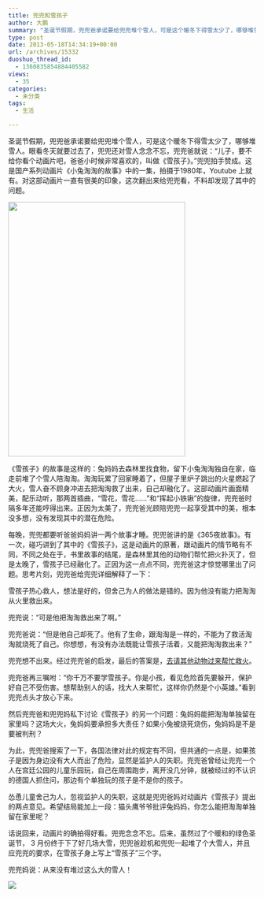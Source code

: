```yaml
---
title: 兜兜和雪孩子
author: 大鹏
summary: "圣诞节假期，兜兜爸承诺要给兜兜堆个雪人，可是这个暖冬下得雪太少了，哪够堆雪人。眼看冬天就要过去了，兜兜还对雪人念念不忘，兜兜爸就说：“儿子，要不给你看个动画片吧，爸爸小时候非常喜欢的，叫做《雪孩子》。”兜兜拍手赞成。这是国产系列动画片《小兔淘淘的故事》中的一集，拍摄于1980年，Youtube 上就有。对这部动画片一直有很美的印象，这次翻出来给兜兜看，不料却发现了其中的问题。"
type: post
date: 2013-05-18T14:34:19+00:00
url: /archives/15332
duoshuo_thread_id:
  - 1360835854884405582
views:
  - 35
categories:
  - 未分类
tags:
  - 生活

---
```

圣诞节假期，兜兜爸承诺要给兜兜堆个雪人，可是这个暖冬下得雪太少了，哪够堆雪人。眼看冬天就要过去了，兜兜还对雪人念念不忘，兜兜爸就说：“儿子，要不给你看个动画片吧，爸爸小时候非常喜欢的，叫做《雪孩子》。”兜兜拍手赞成。这是国产系列动画片《小兔淘淘的故事》中的一集，拍摄于1980年，Youtube 上就有。对这部动画片一直有很美的印象，这次翻出来给兜兜看，不料却发现了其中的问题。

<img alt="" src="http://image.wangchao.net.cn/product/1/1246338485743.jpg" width="360" height="517" />

<!--more-->

《雪孩子》的故事是这样的：兔妈妈去森林里找食物，留下小兔淘淘独自在家，临走前堆了个雪人陪淘淘。淘淘玩累了回家睡着了，但屋子里炉子跳出的火星燃起了大火，雪人奋不顾身冲进去把淘淘救了出来，自己却融化了。这部动画片画面精美，配乐动听，那两首插曲，“雪花，雪花&#8230;&#8230;”和“挥起小铁锹”的旋律，兜兜爸时隔多年还能哼得出来。正因为太美了，兜兜爸光顾陪兜兜一起享受其中的美，根本没多想，没有发现其中的潜在危险。



每晚，兜兜都要听爸爸妈妈讲一两个故事才睡。兜兜爸讲的是《365夜故事》。有一次，碰巧讲到了其中的《雪孩子》，这是动画片的原著，跟动画片的情节略有不同，不同之处在于，书里故事的结尾，是森林里其他的动物们帮忙把火扑灭了，但是太晚了，雪孩子已经融化了。正因为这一点点不同，兜兜爸这才惊觉哪里出了问题。思考片刻，兜兜爸给兜兜详细解释了一下：

雪孩子热心救人，想法是好的，但舍己为人的做法是错的。因为他没有能力把淘淘从火里救出来。

兜兜说：“可是他把淘淘救出来了啊。”

兜兜爸说：“但是他自己却死了。他有了生命，跟淘淘是一样的，不能为了救活淘淘就烧死了自己。你想想，有没有办法既能让雪孩子活着，又能把淘淘救出来？”

兜兜想不出来。经过兜兜爸的启发，最后的答案是，[去请其他动物过来帮忙救火][1]。

兜兜爸再三嘱咐：“你千万不要学雪孩子。你是小孩，看见危险首先要躲开，保护好自己不受伤害。想帮助别人的话，找大人来帮忙，这样你仍然是个小英雄。”看到兜兜点头才放心下来。

然后兜兜爸和兜兜妈私下讨论《雪孩子》的另一个问题：兔妈妈能把淘淘单独留在家里吗？这场大火，兔妈妈要承担多大责任？如果小兔被烧死烧伤，兔妈妈是不是要被判刑？

为此，兜兜爸搜索了一下，各国法律对此的规定有不同，但共通的一点是，如果孩子是因为身边没有大人而出了危险，显然是监护人的失职。兜兜爸曾经让兜兜一个人在宫廷公园的儿童乐园玩，自己在周围跑步，离开没几分钟，就被经过的不认识的德国人抓住问，那边有个单独玩的孩子是不是你的孩子。

怂恿儿童舍己为人，忽视监护人的失职，这就是兜兜爸妈对动画片《雪孩子》提出的两点意见。希望结局能加上一段：猫头鹰爷爷批评兔妈妈，你怎么能把淘淘单独留在家里呢？

话说回来，动画片的确拍得好看。兜兜念念不忘。后来，虽然过了个暖和的绿色圣诞节， 3 月份终于下了好几场大雪，兜兜爸趁机和兜兜一起堆了个大雪人，并且应兜兜的要求，在雪孩子身上写上“雪孩子”三个字。

兜兜妈说：从来没有堆过这么大的雪人！

![][2]

 [1]: http://pzhao.org/2011-11-12-%E6%98%9F%E6%9C%9F%E5%A4%A9%E6%95%91%E7%81%AB%E8%AE%B0/
 [2]: https://qp8opq.blu.livefilestore.com/y2pZCYhIWlD2oSIhUwj0bWOyFWndM2n0Gk0LdVmXgtYui_YHXEuYhCTVGQZ8awirMfrRFPLvCbXHHj5Z8glIW4CYBzqMFKi_vkFRZSBi7bMAKBsKd3sp2iY9BXA-7g0-YIU/2013-05-18_Snowkid.jpg
